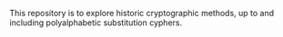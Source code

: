 This repository is to explore historic cryptographic methods, up to and including polyalphabetic substitution cyphers.

